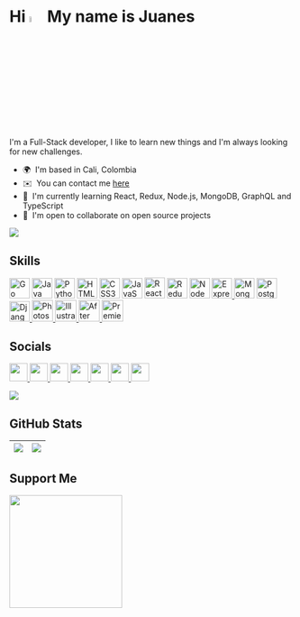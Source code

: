 <!-- # Hi 👋 My name is Juanes -->

# Hi <img src="https://media.giphy.com/media/hvRJCLFzcasrR4ia7z/giphy.gif" width="5%"> My name is Juanes

I'm a Full-Stack developer, I like to learn new things and I'm always looking for new challenges.

-   🌍  I'm based in Cali, Colombia <!-- -   🖥️  See my [Portafolio](http://juanescacha.github.io) -->
-   ✉️  You can contact me [here](mailto:juanescacha@hotmail.com) <!-- -   🚀  I'm currently working on [aplicacion-name](http://myapp.com) -->
-   🧠  I'm currently learning React, Redux, Node.js, MongoDB, GraphQL and TypeScript
-   🤝  I'm open to collaborate on open source projects

<a href="https://spotify-github-profile.vercel.app/api/view?uid=31mxi5kts24htqt7aiwrfqthcf3i&redirect=true">
	<picture>
		<source srcset="https://spotify-github-profile.vercel.app/api/view?uid=31mxi5kts24htqt7aiwrfqthcf3i&cover_image=false&theme=default&show_offline=false&background_color=121212&bar_color=53b14f&bar_color_cover=false" media="(prefers-color-scheme: light)">
		<img src="https://spotify-github-profile.vercel.app/api/view?uid=31mxi5kts24htqt7aiwrfqthcf3i&cover_image=true&theme=novatorem&bar_color=ffffff&bar_color_cover=false&show_offline=false">
	</picture>
</a>

## Skills

<p align="left">
<a href="https://go.dev/doc/" target="_blank" rel="noreferrer"><img src="https://raw.githubusercontent.com/danielcranney/readme-generator/main/public/icons/skills/go-colored.svg" width="36" height="36" alt="Go" /></a>
<a href="https://www.oracle.com/java/" target="_blank" rel="noreferrer"><img src="https://raw.githubusercontent.com/danielcranney/readme-generator/main/public/icons/skills/java-colored.svg" width="36" height="36" alt="Java" /></a>
<a href="https://www.python.org/" target="_blank" rel="noreferrer"><img src="https://raw.githubusercontent.com/danielcranney/readme-generator/main/public/icons/skills/python-colored.svg" width="36" height="36" alt="Python" /></a>
<a href="https://developer.mozilla.org/en-US/docs/Glossary/HTML5" target="_blank" rel="noreferrer"><img src="https://raw.githubusercontent.com/danielcranney/readme-generator/main/public/icons/skills/html5-colored.svg" width="36" height="36" alt="HTML5" /></a>
<a href="https://www.w3.org/TR/CSS/#css" target="_blank" rel="noreferrer"><img src="https://raw.githubusercontent.com/danielcranney/readme-generator/main/public/icons/skills/css3-colored.svg" width="36" height="36" alt="CSS3" /></a>
<a href="https://developer.mozilla.org/en-US/docs/Web/JavaScript" target="_blank" rel="noreferrer"><img src="https://raw.githubusercontent.com/danielcranney/readme-generator/main/public/icons/skills/javascript-colored.svg" width="36" height="36" alt="JavaScript" /></a>
<!-- <a href="https://www.typescriptlang.org/" target="_blank" rel="noreferrer"><img src="https://raw.githubusercontent.com/danielcranney/readme-generator/main/public/icons/skills/typescript-colored.svg" width="36" height="36" alt="TypeScript" /></a> -->
<a href="https://reactjs.org/" target="_blank" rel="noreferrer"><img src="https://raw.githubusercontent.com/danielcranney/readme-generator/main/public/icons/skills/react-colorewidth="37" height="37"d.svg" width="36" height="36" alt="React" /></a>
<a href="https://redux.js.org/" target="_blank" rel="noreferrer"><img src="https://raw.githubusercontent.com/danielcranney/readme-generator/main/public/icons/skills/redux-colored.svg" width="36" height="36" alt="Redux" /></a>
<!-- <a href="https://tailwindcss.com/" target="_blank" rel="noreferrer"><img src="https://raw.githubusercontent.com/danielcranney/readme-generator/main/public/icons/skills/tailwindcss-colored.svg" width="36" height="36" alt="TailwindCSS" /></a> -->
<!-- <a href="https://webpack.js.org/" target="_blank" rel="noreferrer"><img src="https://raw.githubusercontent.com/danielcranney/readme-generator/main/public/icons/skills/webpack-colored.svg" width="36" height="36" alt="Webpack" /></a> -->
<a href="https://nodejs.org/en/" target="_blank" rel="noreferrer"><img src="https://raw.githubusercontent.com/danielcranney/readme-generator/main/public/icons/skills/nodejs-colored.svg" width="36" height="36" alt="NodeJS" /></a>
<a href="https://expressjs.com/" target="_blank" rel="noreferrer">
	<picture>
		<source srcset="https://raw.githubusercontent.com/danielcranney/readme-generator/main/public/icons/skills/express-colored.svg" media="(prefers-color-scheme: light)">
		<img src="https://raw.githubusercontent.com/danielcranney/readme-generator/main/public/icons/skills/express-colored-dark.svg" width="36" height="36" alt="Express" />
	</picture>
</a>
<!-- <a href="https://fastapi.tiangolo.com/" target="_blank" rel="noreferrer"><img src="https://raw.githubusercontent.com/danielcranney/readme-generator/main/public/icons/skills/fastapi-colored.svg" width="36" height="36" alt="Fast API" /></a> -->
<!-- <a href="https://graphql.org/" target="_blank" rel="noreferrer"><img src="https://raw.githubusercontent.com/danielcranney/readme-generator/main/public/icons/skills/graphql-colored.svg" width="36" height="36" alt="GraphQL" /></a> -->
<a href="https://www.mongodb.com/" target="_blank" rel="noreferrer"><img src="https://raw.githubusercontent.com/danielcranney/readme-generator/main/public/icons/skills/mongodb-colored.svg" width="36" height="36" alt="MongoDB" /></a>
<a href="https://www.postgresql.org/" target="_blank" rel="noreferrer"><img src="https://raw.githubusercontent.com/danielcranney/readme-generator/main/public/icons/skills/postgresql-colored.svg" width="36" height="36" alt="PostgreSQL" /></a>
<!-- <a href="https://flask.palletsprojects.com/en/2.0.x/" target="_blank" rel="noreferrer">
	<picture>
		<source srcset="https://raw.githubusercontent.com/danielcranney/readme-generator/main/public/icons/skills/flask-colored.svg" media="(prefers-color-scheme: light)">
		<img src="https://raw.githubusercontent.com/danielcranney/readme-generator/main/public/icons/skills/flask-colored-dark.svg" width="36" height="36" alt="Flask" />
	</picture>
</a> -->
<a href="https://www.djangoproject.com/" target="_blank" rel="noreferrer">
	<picture>
		<source srcset="https://raw.githubusercontent.com/danielcranney/readme-generator/main/public/icons/skills/django-colored.svg" media="(prefers-color-scheme: light)">
		<img src="https://raw.githubusercontent.com/danielcranney/readme-generator/main/public/icons/skills/django-colored-dark.svg" width="36" height="36" alt="Django" />
	</picture>
</a>
<a href="https://www.adobe.com/uk/products/photoshop.html" target="_blank" rel="noreferrer">
	<img src="https://www.adobe.com/content/dam/acom/one-console/icons_rebrand/ps_appicon.svg" width="37.5" height="37.5" alt="Photoshop" />
</a>
<a href="adobe.com/uk/products/illustrator.html" target="_blank" rel="noreferrer">
	<img src="https://www.adobe.com/content/dam/shared/images/product-icons/svg/illustrator.svg" width="37.5" height="37.5" alt="Illustrator" />
</a>
<a href="https://www.adobe.com/uk/products/aftereffects.html" target="_blank" rel="noreferrer">
	<img src="https://www.adobe.com/content/dam/cc/us/en/products/ccoverview/ae_cc_app_RGB.svg" width="37.5" height="37.5" alt="After Effects" />
</a>
<a href="https://www.adobe.com/uk/products/premiere.html" target="_blank" rel="noreferrer">
	<img src="https://www.adobe.com/content/dam/acom/one-console/icons_rebrand/pr_appicon.svg" width="37.5" height="37.5" alt="Premiere Pro" />
</a>

</p>

## Socials

<p align="left">
<a href="https://www.linkedin.com/in/juanescacha" target="_blank" rel="noreferrer">
	<img src="https://raw.githubusercontent.com/danielcranney/readme-generator/main/public/icons/socials/linkedin.svg" width="32" height="32" />
</a>
<a href="https://www.twitter.com/juanescacha" target="_blank" rel="noreferrer">
	<img src="https://raw.githubusercontent.com/danielcranney/readme-generator/main/public/icons/socials/twitter.svg" width="32" height="32" />
</a>
<a href="http://www.instagram.com/juanescacha_" target="_blank" rel="noreferrer">
	<img src="https://raw.githubusercontent.com/danielcranney/readme-generator/main/public/icons/socials/instagram.svg" width="32" height="32" />
</a>
<a href="https://www.youtube.com/c/juanescacha" target="_blank" rel="noreferrer">
	<img src="https://raw.githubusercontent.com/danielcranney/readme-generator/main/public/icons/socials/youtube.svg" width="32" height="32" />
</a>
<a href="https://www.twitch.tv/juanescacha_" target="_blank" rel="noreferrer">
	<img src="https://raw.githubusercontent.com/danielcranney/readme-generator/main/public/icons/socials/twitch.svg" width="32" height="32" />
</a>
<a href="https://discord.com/users/736992692277608459" target="_blank" rel="noreferrer">
	<img src="https://raw.githubusercontent.com/danielcranney/readme-generator/main/public/icons/socials/discord.svg" width="32" height="32" />
</a>
<a href="https://www.github.com/juanescacha" target="_blank" rel="noreferrer">
	<picture>
		<source srcset="https://raw.githubusercontent.com/danielcranney/readme-generator/main/public/icons/socials/github.svg" media="(prefers-color-scheme: light)" />
		<img src="https://raw.githubusercontent.com/danielcranney/readme-generator/main/public/icons/socials/github-dark.svg" width="32" height="32" />
	</picture>
</a>
</p>

<img src="https://komarev.com/ghpvc/?username=juanescacha">

## GitHub Stats

| <img src="https://github-readme-stats.vercel.app/api?username=juanescacha&show_icons=true&count_private=true&hide_border=true&theme=dark" /> | <img src="https://github-readme-stats.vercel.app/api/top-langs/?username=juanescacha&langs_count=6&hide_border=true&layout=compact&theme=dark" /> |
| -------------------------------------------------------------------------------------------------------------------------------------------- | ------------------------------------------------------------------------------------------------------------------------------------------------- |

<!-- <img src="https://github-readme-streak-stats.herokuapp.com/?user=juanescacha&hide_border=true&date_format=j%20M%5B%20Y%5D" /> -->

## Support Me

<a href="https://www.buymeacoffee.com/Juanescacha"><img src="https://cdn.buymeacoffee.com/buttons/v2/default-yellow.png" width="200" /></a>
